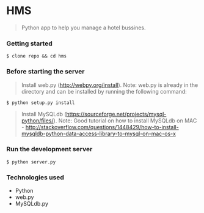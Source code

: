 
HMS
====

> Python app to help you manage a hotel bussines.

### Getting started

```
$ clone repo && cd hms
```

### Before starting the server 

> Install web.py (http://webpy.org/install). 
> Note: web.py is already in the directory and can be installed by running the following command:

```
$ python setup.py install
```

> Install MySQLdb (https://sourceforge.net/projects/mysql-python/files/).
> Note: Good tutorial on how to install MySQLdb on MAC - http://stackoverflow.com/questions/1448429/how-to-install-mysqldb-python-data-access-library-to-mysql-on-mac-os-x

### Run the development server

```
$ python server.py
```

### Technologies used

- Python
- web.py
- MySQLdb.py
